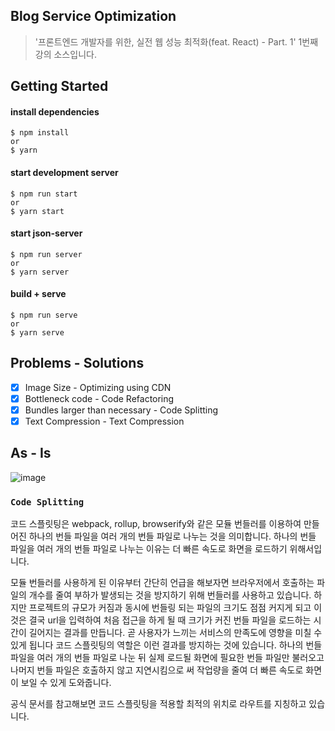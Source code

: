 ## Blog Service Optimization

> '프론트엔드 개발자를 위한, 실전 웹 성능 최적화(feat. React) - Part. 1' 1번째 강의 소스입니다.

## Getting Started

#### install dependencies

```
$ npm install
or
$ yarn
```

#### start development server

```
$ npm run start
or
$ yarn start
```

#### start json-server

```
$ npm run server
or
$ yarn server
```

#### build + serve

```
$ npm run serve
or
$ yarn serve
```

## Problems - Solutions

- [x] Image Size - Optimizing using CDN
- [x] Bottleneck code - Code Refactoring
- [x] Bundles larger than necessary - Code Splitting
- [x] Text Compression - Text Compression

## As - Is

![image](https://github.com/performance-lecture/lecture-1/assets/90181028/80c6f5fa-aa04-4ce3-ac0e-ca3c48d7348f)

### `Code Splitting`

코드 스플릿팅은 webpack, rollup, browserify와 같은 모듈 번들러를 이용하여 만들어진 하나의 번들 파일을 여러 개의 번들 파일로 나누는 것을 의미합니다. 하나의 번들 파일을 여러 개의 번들 파일로 나누는 이유는 더 빠른 속도로 화면을 로드하기 위해서입니다.

모듈 번들러를 사용하게 된 이유부터 간단히 언급을 해보자면 브라우저에서 호출하는 파일의 개수를 줄여 부하가 발생되는 것을 방지하기 위해 번들러를 사용하고 있습니다.
하지만 프로젝트의 규모가 커짐과 동시에 번들링 되는 파일의 크기도 점점 커지게 되고 이것은 결국 url을 입력하여 처음 접근을 하게 될 때 크기가 커진 번들 파일을 로드하는 시간이 길어지는 결과를 만듭니다.
곧 사용자가 느끼는 서비스의 만족도에 영향을 미칠 수 있게 됩니다
코드 스플릿팅의 역할은 이런 결과를 방지하는 것에 있습니다.
하나의 번들 파일을 여러 개의 번들 파일로 나눈 뒤 실제 로드될 화면에 필요한 번들 파일만 불러오고 나머지 번들 파일은 호출하지 않고 지연시킴으로 써 작업량을 줄여 더 빠른 속도로 화면이 보일 수 있게 도와줍니다.

공식 문서를 참고해보면 코드 스플릿팅을 적용할 최적의 위치로 라우트를 지칭하고 있습니다.
